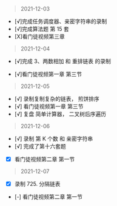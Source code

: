 > 2021-12-03

- [√]完成任务调度器、亲密字符串的录制
- [√]完成算法题 第 15 套
- [X]看门徒视频第三章

> 2021-12-04

- [√]完成 3、两数相加 和 重排链表 的录制

- [√]看门徒视频第一章 第三节

> 2021-12-05

- [√] 录制复制复杂的链表， 煎饼排序
- [√] 看门徒视频第一章 第三节
- [√] 复盘 简单计算器， 二叉树后序遍历

> 2021-12-06

- [√] 录制 第 K 个数 和 亲密字符串
- [√] 完成了第十六套题
- [x] 看门徒视频第二章 第一节

> 2021-12-07

- [x] 录制 725. 分隔链表
- [-] 看门徒视频第二章 第一节
